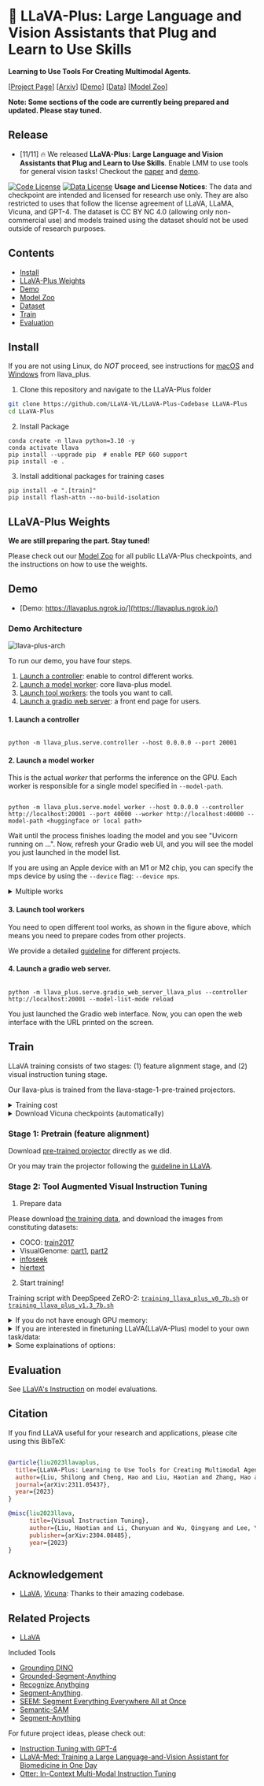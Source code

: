 # 🌋  LLaVA-Plus: Large Language and Vision Assistants that Plug and Learn to Use Skills


**Learning to Use Tools For Creating Multimodal Agents.**

[[Project Page](https://llava-vl.github.io/llava-plus)] [[Arxiv](https://arxiv.org/abs/2311.05437)]  [[Demo](https://llavaplus.ngrok.io/)]  [[Data](https://huggingface.co/datasets/LLaVA-VL/llava-plus-data)] [[Model Zoo](https://github.com/LLaVA-VL/LLaVA-Plus-Codebase/blob/main/docs/llava-plus/modelzoo.md)] 

**Note: Some sections of the code are currently being prepared and updated. Please stay tuned.**


## Release
- [11/11] 🔥 We released **LLaVA-Plus: Large Language and Vision Assistants that Plug and Learn to Use Skills**. Enable LMM to use tools for general vision tasks! Checkout the [paper]() and [demo](https://llavaplus.ngrok.io/).


[![Code License](https://img.shields.io/badge/Code%20License-Apache_2.0-green.svg)](https://github.com/tatsu-lab/stanford_alpaca/blob/main/LICENSE)
[![Data License](https://img.shields.io/badge/Data%20License-CC%20By%20NC%204.0-red.svg)](https://github.com/tatsu-lab/stanford_alpaca/blob/main/DATA_LICENSE)
**Usage and License Notices**: The data and checkpoint are intended and licensed for research use only. They are also restricted to uses that follow the license agreement of LLaVA, LLaMA, Vicuna, and GPT-4. The dataset is CC BY NC 4.0 (allowing only non-commercial use) and models trained using the dataset should not be used outside of research purposes.


## Contents
- [Install](#install)
- [LLaVA-Plus Weights](#llava-plus-weights)
- [Demo](#demo)
- [Model Zoo](docs/llava-plus/modelzoo.md)
- [Dataset](docs/llava-plus/dataset.md)
- [Train](#train)
- [Evaluation](#evaluation)

## Install
If you are not using Linux, do *NOT* proceed, see instructions for [macOS](https://github.com/haotian-liu/LLaVA/blob/main/docs/macOS.md) and [Windows](https://github.com/haotian-liu/LLaVA/blob/main/docs/Windows.md) from llava_plus.

1. Clone this repository and navigate to the LLaVA-Plus folder
```bash
git clone https://github.com/LLaVA-VL/LLaVA-Plus-Codebase LLaVA-Plus
cd LLaVA-Plus
```

2. Install Package
```Shell
conda create -n llava python=3.10 -y
conda activate llava
pip install --upgrade pip  # enable PEP 660 support
pip install -e .
```

3. Install additional packages for training cases
```
pip install -e ".[train]"
pip install flash-attn --no-build-isolation
```

## LLaVA-Plus Weights

**We are still preparing the part. Stay tuned!**

Please check out our [Model Zoo](https://github.com/LLaVA-VL/LLaVA-Plus-Codebase/blob/main/docs/llava-plus/modelzoo.md) for all public LLaVA-Plus checkpoints, and the instructions on how to use the weights.

## Demo

- [Demo: https://llavaplus.ngrok.io/](https://llavaplus.ngrok.io/)

### Demo Architecture

![llava-plus-arch](images/llava-plus-arch.png)


To run our demo, you have four steps.

1. [Launch a controller](#1-Launch-a-controller): enable to control different works.
2. [Launch a model worker](#2-Launch-a-model-worker): core llava-plus model.
3. [Launch tool workers](#3-Launch-tool-workers): the tools you want to call.
4. [Launch a gradio web server](#4-Launch-a-gradio-web-server): a front end page for users.

#### 1. Launch a controller
```Shell

python -m llava_plus.serve.controller --host 0.0.0.0 --port 20001

```

#### 2. Launch a model worker

This is the actual *worker* that performs the inference on the GPU.  Each worker is responsible for a single model specified in `--model-path`.

```Shell

python -m llava_plus.serve.model_worker --host 0.0.0.0 --controller http://localhost:20001 --port 40000 --worker http://localhost:40000 --model-path <huggingface or local path>

```

Wait until the process finishes loading the model and you see "Uvicorn running on ...".  Now, refresh your Gradio web UI, and you will see the model you just launched in the model list.

If you are using an Apple device with an M1 or M2 chip, you can specify the mps device by using the `--device` flag: `--device mps`.

<details>
<summary>Multiple works</summary>
You can launch as many workers as you want, and compare between different model checkpoints in the same Gradio interface. Please keep the `--controller` the same, and modify the `--port` and `--worker` to a different port number for each worker.
```Shell
python -m llava_plus.serve.model_worker --host 0.0.0.0 --controller http://localhost:20001 --port <different from 40000, say 40001> --worker http://localhost:<change accordingly, i.e. 40001> --model-path <ckpt2>

```
</details>


<details>
<summary>Launch a model worker (Multiple GPUs, when GPU VRAM <= 24GB)</summary>

If the VRAM of your GPU is less than 24GB (e.g., RTX 3090, RTX 4090, etc.), you may try running it with multiple GPUs. Our latest code base will automatically try to use multiple GPUs if you have more than one GPU. You can specify which GPUs to use with `CUDA_VISIBLE_DEVICES`. Below is an example of running with the first two GPUs.

```Shell

CUDA_VISIBLE_DEVICES=0,1 python -m llava_plus.serve.model_worker --host 0.0.0.0 --controller http://localhost:20001 --port 40000 --worker http://localhost:40000 --model-path <huggingface or local path>

```
</details>

#### 3. Launch tool workers
You need to open different tool works, as shown in the figure above, which means you need to prepare codes from other projects.

We provide a detailed [guideline](docs/llava-plus/tools.md) for different projects.


#### 4. Launch a gradio web server.
```Shell

python -m llava_plus.serve.gradio_web_server_llava_plus --controller http://localhost:20001 --model-list-mode reload

```
You just launched the Gradio web interface. Now, you can open the web interface with the URL printed on the screen. 



## Train



LLaVA training consists of two stages: (1) feature alignment stage, and  (2) visual instruction tuning stage.

Our llava-plus is trained from the llava-stage-1-pre-trained projectors.

<details>
<summary>Training cost</summary>
LLaVA-Plus is trained on 4/8 A100 GPUs with 80GB memory. To train on fewer GPUs, you can reduce the `per_device_train_batch_size` and increase the `gradient_accumulation_steps` accordingly. Always keep the global batch size the same: `per_device_train_batch_size` x `gradient_accumulation_steps` x `num_gpus`.
</details>


<details>
<summary>Download Vicuna checkpoints (automatically)</summary>

Our base model Vicuna v1.5, which is an instruction-tuned chatbot, will be downloaded automatically when you run our provided training scripts. No action is needed.
</details>

### Stage 1: Pretrain (feature alignment)

Download [pre-trained projector](https://github.com/haotian-liu/LLaVA/blob/main/docs/MODEL_ZOO.md#projector-weights) directly as we did.

Or you may train the projector following the [guideline in LLaVA](https://github.com/haotian-liu/LLaVA/tree/main#pretrain-feature-alignment).



### Stage 2: Tool Augmented Visual Instruction Tuning

1. Prepare data

Please download [the training data](https://huggingface.co/datasets/LLaVA-VL/llava-plus-data), and download the images from constituting datasets:

- COCO: [train2017](http://images.cocodataset.org/zips/train2017.zip)
- VisualGenome: [part1](https://cs.stanford.edu/people/rak248/VG_100K_2/images.zip), [part2](https://cs.stanford.edu/people/rak248/VG_100K_2/images2.zip)
- [infoseek](https://open-vision-language.github.io/infoseek/)
- [hiertext](https://github.com/google-research-datasets/hiertext)

2. Start training!

Training script with DeepSpeed ZeRO-2: [`training_llava_plus_v0_7b.sh`](scripts/llava_plus/training_llava_plus_v0_7b.sh) or [`training_llava_plus_v1.3_7b.sh`](scripts/llava_plus/training_llava_plus_v1.3_7b.sh)



<details>
<summary>If you do not have enough GPU memory:</summary>
- Use LoRA. See LLaVA repo for more details.
- Replace `zero2.json` with `zero3.json` or `zero3_offload.json`.
</details>

<details>
<summary>If you are interested in finetuning LLaVA(LLaVA-Plus) model to your own task/data:</summary>
please check out [`Finetune_Custom_Data.md`](https://github.com/haotian-liu/LLaVA/blob/main/docs/Finetune_Custom_Data.md)。
</details>
<details>
<summary>Some explainations of options:</summary>

- `--data_path path/to/llava-150k-tool-aug.json,path/to/llava-plus-v1-117k-tool-merge.json`: You may pass multiple data files with `,` separated.
- `--image_folder /path/to/coco/train2017/,/path/to/hiertext/train,/path/to/infoseek/infoseek_images,/path/to/instruct-pix2pix/clip-filtered-dataset,/path/to/goldg/vg_mdetr/images`: You may pass multiple image folders with `,` separated. Note that it may cause problems if multiple folders have images with the same name.
- `--mm_projector_type mlp2x_gelu`: the two-layer MLP vision-language connector.
- `--vision_tower openai/clip-vit-large-patch14-336`: CLIP ViT-L/14 336px.
- `--image_aspect_ratio pad`: this pads the non-square images to square, instead of cropping them; it slightly reduces hallucination.
- `--group_by_modality_length True`: this should only be used when your instruction tuning dataset contains both language (e.g. ShareGPT) and multimodal (e.g. LLaVA-Instruct). It makes the training sampler only sample a single modality (either image or language) during training, which we observe to speed up training by ~25%, and does not affect the final outcome.
</details>

## Evaluation

See [LLaVA's Instruction](https://github.com/haotian-liu/LLaVA/tree/main#evaluation) on model evaluations.

## Citation

If you find LLaVA useful for your research and applications, please cite using this BibTeX:
```bibtex

@article{liu2023llavaplus,
  title={LLaVA-Plus: Learning to Use Tools for Creating Multimodal Agents},
  author={Liu, Shilong and Cheng, Hao and Liu, Haotian and Zhang, Hao and Li, Feng and Ren, Tianhe and Zou, Xueyan and Yang, Jianwei and Su, Hang and Zhu, Jun and Zhang, Lei and Gao, Jianfeng and Li, Chunyuan},
  journal={arXiv:2311.05437},
  year={2023}
}

@misc{liu2023llava,
      title={Visual Instruction Tuning}, 
      author={Liu, Haotian and Li, Chunyuan and Wu, Qingyang and Lee, Yong Jae},
      publisher={arXiv:2304.08485},
      year={2023}
}
```

## Acknowledgement

- [LLaVA](https://github.com/haotian-liu/LLaVA), [Vicuna](https://github.com/lm-sys/FastChat): Thanks to their amazing codebase.


## Related Projects
- [LLaVA](https://llava-vl.github.io/)

Included Tools
- [Grounding DINO](https://github.com/IDEA-Research/GroundingDINO)
- [Grounded-Segment-Anything](https://github.com/IDEA-Research/Grounded-Segment-Anything)
- [Recognize Anythging](https://github.com/xinyu1205/recognize-anything)
- [Segment-Anything](https://github.com/facebookresearch/segment-anything).
- [SEEM: Segment Everything Everywhere All at Once](https://github.com/UX-Decoder/Segment-Everything-Everywhere-All-At-Once)
- [Semantic-SAM](https://github.com/UX-Decoder/Semantic-SAM)
- [Segment-Anything](https://github.com/facebookresearch/segment-anything)


For future project ideas, please check out:
- [Instruction Tuning with GPT-4](https://github.com/Instruction-Tuning-with-GPT-4/GPT-4-LLM)
- [LLaVA-Med: Training a Large Language-and-Vision Assistant for Biomedicine in One Day](https://github.com/microsoft/LLaVA-Med)
- [Otter: In-Context Multi-Modal Instruction Tuning](https://github.com/Luodian/Otter)
